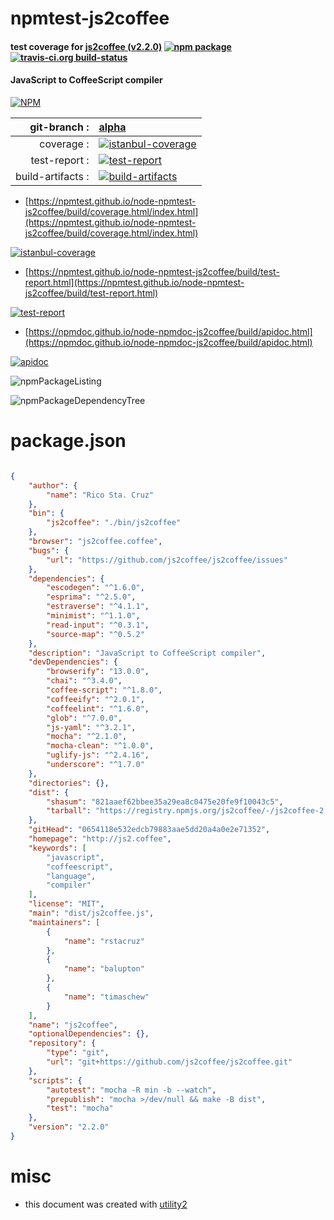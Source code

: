 # npmtest-js2coffee

#### test coverage for  [js2coffee (v2.2.0)](http://js2.coffee)  [![npm package](https://img.shields.io/npm/v/npmtest-js2coffee.svg?style=flat-square)](https://www.npmjs.org/package/npmtest-js2coffee) [![travis-ci.org build-status](https://api.travis-ci.org/npmtest/node-npmtest-js2coffee.svg)](https://travis-ci.org/npmtest/node-npmtest-js2coffee)

#### JavaScript to CoffeeScript compiler

[![NPM](https://nodei.co/npm/js2coffee.png?downloads=true&downloadRank=true&stars=true)](https://www.npmjs.com/package/js2coffee)

| git-branch : | [alpha](https://github.com/npmtest/node-npmtest-js2coffee/tree/alpha)|
|--:|:--|
| coverage : | [![istanbul-coverage](https://npmtest.github.io/node-npmtest-js2coffee/build/coverage.badge.svg)](https://npmtest.github.io/node-npmtest-js2coffee/build/coverage.html/index.html)|
| test-report : | [![test-report](https://npmtest.github.io/node-npmtest-js2coffee/build/test-report.badge.svg)](https://npmtest.github.io/node-npmtest-js2coffee/build/test-report.html)|
| build-artifacts : | [![build-artifacts](https://npmtest.github.io/node-npmtest-js2coffee/glyphicons_144_folder_open.png)](https://github.com/npmtest/node-npmtest-js2coffee/tree/gh-pages/build)|

- [https://npmtest.github.io/node-npmtest-js2coffee/build/coverage.html/index.html](https://npmtest.github.io/node-npmtest-js2coffee/build/coverage.html/index.html)

[![istanbul-coverage](https://npmtest.github.io/node-npmtest-js2coffee/build/screenCapture.buildCi.browser.%252Ftmp%252Fbuild%252Fcoverage.lib.html.png)](https://npmtest.github.io/node-npmtest-js2coffee/build/coverage.html/index.html)

- [https://npmtest.github.io/node-npmtest-js2coffee/build/test-report.html](https://npmtest.github.io/node-npmtest-js2coffee/build/test-report.html)

[![test-report](https://npmtest.github.io/node-npmtest-js2coffee/build/screenCapture.buildCi.browser.%252Ftmp%252Fbuild%252Ftest-report.html.png)](https://npmtest.github.io/node-npmtest-js2coffee/build/test-report.html)

- [https://npmdoc.github.io/node-npmdoc-js2coffee/build/apidoc.html](https://npmdoc.github.io/node-npmdoc-js2coffee/build/apidoc.html)

[![apidoc](https://npmdoc.github.io/node-npmdoc-js2coffee/build/screenCapture.buildCi.browser.%252Ftmp%252Fbuild%252Fapidoc.html.png)](https://npmdoc.github.io/node-npmdoc-js2coffee/build/apidoc.html)

![npmPackageListing](https://npmtest.github.io/node-npmtest-js2coffee/build/screenCapture.npmPackageListing.svg)

![npmPackageDependencyTree](https://npmtest.github.io/node-npmtest-js2coffee/build/screenCapture.npmPackageDependencyTree.svg)



# package.json

```json

{
    "author": {
        "name": "Rico Sta. Cruz"
    },
    "bin": {
        "js2coffee": "./bin/js2coffee"
    },
    "browser": "js2coffee.coffee",
    "bugs": {
        "url": "https://github.com/js2coffee/js2coffee/issues"
    },
    "dependencies": {
        "escodegen": "^1.6.0",
        "esprima": "^2.5.0",
        "estraverse": "^4.1.1",
        "minimist": "^1.1.0",
        "read-input": "^0.3.1",
        "source-map": "^0.5.2"
    },
    "description": "JavaScript to CoffeeScript compiler",
    "devDependencies": {
        "browserify": "13.0.0",
        "chai": "^3.4.0",
        "coffee-script": "^1.8.0",
        "coffeeify": "^2.0.1",
        "coffeelint": "^1.6.0",
        "glob": "^7.0.0",
        "js-yaml": "^3.2.1",
        "mocha": "^2.1.0",
        "mocha-clean": "^1.0.0",
        "uglify-js": "^2.4.16",
        "underscore": "^1.7.0"
    },
    "directories": {},
    "dist": {
        "shasum": "821aaef62bbee35a29ea8c0475e20fe9f10043c5",
        "tarball": "https://registry.npmjs.org/js2coffee/-/js2coffee-2.2.0.tgz"
    },
    "gitHead": "0654118e532edcb79883aae5dd20a4a0e2e71352",
    "homepage": "http://js2.coffee",
    "keywords": [
        "javascript",
        "coffeescript",
        "language",
        "compiler"
    ],
    "license": "MIT",
    "main": "dist/js2coffee.js",
    "maintainers": [
        {
            "name": "rstacruz"
        },
        {
            "name": "balupton"
        },
        {
            "name": "timaschew"
        }
    ],
    "name": "js2coffee",
    "optionalDependencies": {},
    "repository": {
        "type": "git",
        "url": "git+https://github.com/js2coffee/js2coffee.git"
    },
    "scripts": {
        "autotest": "mocha -R min -b --watch",
        "prepublish": "mocha >/dev/null && make -B dist",
        "test": "mocha"
    },
    "version": "2.2.0"
}
```



# misc
- this document was created with [utility2](https://github.com/kaizhu256/node-utility2)
